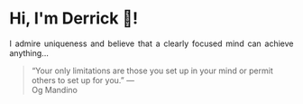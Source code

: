 # Hi, I'm Derrick 👋!
<p align="justify">I admire uniqueness and believe that a clearly focused mind can achieve anything...</p> 
<!-- #quote-start -->
<blockquote>&ldquo;Your only limitations are those you set up in your mind or permit others to set up for you.&rdquo; &mdash; <footer>Og Mandino</footer></blockquote>
<!-- #quote-end -->
